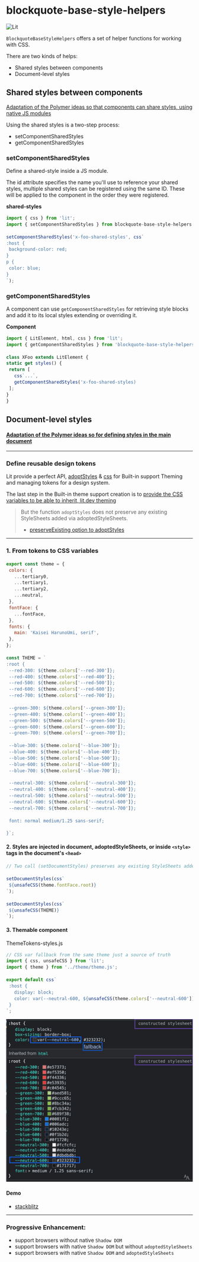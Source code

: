 # blockquote-base-style-helpers

![Lit](https://img.shields.io/badge/lit-2.0.0-blue)

`BlockquoteBaseStyleHelpers` offers a set of helper functions for working with CSS.

There are two kinds of helps:

- Shared styles between components
- Document-level styles

## Shared styles between components

[Adaptation of the Polymer ideas so that components can share styles, using native JS modules](https://polymer-library.polymer-project.org/2.0/docs/devguide/style-shadow-dom#share-styles-between-elements)

Using the shared styles is a two-step process:

- setComponentSharedStyles
- getComponentSharedStyles

### setComponentSharedStyles

Define a shared-style inside a JS module.

The id attribute specifies the name you'll use to reference your shared styles, multiple shared styles can be registered using the same ID.
These will be applied to the component in the order they were registered.

__shared-styles__

```js
import { css } from 'lit';
import { setComponentSharedStyles } from blockquote-base-style-helpers.js;

setComponentSharedStyles('x-foo-shared-styles', css`
:host {
 background-color: red;
}
p {
 color: blue;
}
`);
```

### getComponentSharedStyles

A component can use `getComponentSharedStyles` for retrieving style blocks and add it to its local styles extending or overriding it.

__Component__

```js
import { LitElement, html, css } from 'lit';
import { getComponentSharedStyles } from 'blockquote-base-style-helpers';

class XFoo extends LitElement {
static get styles() {
 return [
   css`...`,
   getComponentSharedStyles('x-foo-shared-styles)
 ];
}
}
```

## Document-level styles

#### [Adaptation of the Polymer ideas so for defining styles in the main document](https://polymer-library.polymer-project.org/2.0/docs/devguide/style-shadow-dom#custom-style)

---

### Define reusable design tokens

Lit provide a perfect API, [adoptStyles](https://lit.dev/docs/api/styles/#adoptStyles) & [css](https://lit.dev/docs/api/styles/#css) for Built-in support Theming and managing tokens for a design system.

The last step in the Built-in theme support creation is to [provide the CSS variables to be able to inherit, lit.dev theming](https://lit.dev/docs/components/styles/#theming)

> But the function `adoptStyles` does not preserve any existing StyleSheets added via adoptedStyleSheets.
>
> - [preserveExisting option to adoptStyles](https://github.com/lit/lit/issues/2984#issuecomment-1150224373)

---

### 1. From tokens to CSS variables

```js
export const theme = {
 colors: {
   ...tertiary0,
   ...tertiary1,
   ...tertiary2,
   ...neutral,
 },
 fontFace: {
   ...fontFace,
 },
 fonts: {
   main: 'Kaisei HarunoUmi, serif',
 },
};

const THEME = `
:root {
 --red-300: ${theme.colors['--red-300']};
 --red-400: ${theme.colors['--red-400']};
 --red-500: ${theme.colors['--red-500']};
 --red-600: ${theme.colors['--red-600']};
 --red-700: ${theme.colors['--red-700']};

 --green-300: ${theme.colors['--green-300']};
 --green-400: ${theme.colors['--green-400']};
 --green-500: ${theme.colors['--green-500']};
 --green-600: ${theme.colors['--green-600']};
 --green-700: ${theme.colors['--green-700']};

 --blue-300: ${theme.colors['--blue-300']};
 --blue-400: ${theme.colors['--blue-400']};
 --blue-500: ${theme.colors['--blue-500']};
 --blue-600: ${theme.colors['--blue-600']};
 --blue-700: ${theme.colors['--blue-700']};

 --neutral-300: ${theme.colors['--neutral-300']};
 --neutral-400: ${theme.colors['--neutral-400']};
 --neutral-500: ${theme.colors['--neutral-500']};
 --neutral-600: ${theme.colors['--neutral-600']};
 --neutral-700: ${theme.colors['--neutral-700']};

 font: normal medium/1.25 sans-serif;

}`;
```

#### 2. Styles are injected in document, adoptedStyleSheets, or inside `<style>` tags in the document's `<head>`

```js
// Two call (setDocumentStyles) preserves any existing StyleSheets added via adoptedStyleSheets

setDocumentStyles(css`
 ${unsafeCSS(theme.fontFace.root)}
`);

setDocumentStyles(css`
 ${unsafeCSS(THEME)}
`);
```

#### 3. Themable component

ThemeTokens-styles.js

```js
// CSS var fallback from the same theme just a source of truth
import { css, unsafeCSS } from 'lit';
import { theme } from '../theme/theme.js';

export default css`
 :host {
   display: block;
   color: var(--neutral-600, ${unsafeCSS(theme.colors['--neutral-600'])});
 }
`;
```

![lit-adoptStyles-theme](https://raw.githubusercontent.com/oscarmarina/theme-tokens/main/lit-adoptStyles-theme.png)

#### Demo

- [stackblitz](https://stackblitz.com/github/oscarmarina/theme-tokens?file=src%2FsetDocumentStyles.js&terminal=start)

---

### Progressive Enhancement:

- support browsers without native `Shadow DOM`
- support browsers with native `Shadow DOM` but without `adoptedStyleSheets`
- support browsers with native `Shadow DOM` and `adoptedStyleSheets`
